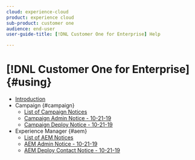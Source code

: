 ```yaml
---
cloud: experience-cloud
product: experience cloud
sub-product: customer one
audience: end-user
user-guide-title: [!DNL Customer One for Enterprise] Help

---
```


# [!DNL Customer One for Enterprise] {#using}

+ [Introduction](home.md)
+ Campaign {#campaign}
  + [List of Campaign Notices](campaign-list.md)
  + [Campaign Admin Notice - 10-21-19](campaign-admin.md)
  + [Campaign Deploy Notice - 10-21-19](campaign-deploy.md)
+ Experience Manager {#aem}
  + [List of AEM Notices](aem-list.md)
  + [AEM Admin Notice - 10-21-19](aem-admin.md)
  + [AEM Deploy Contact Notice - 10-21-19](aem-deploy.md)
